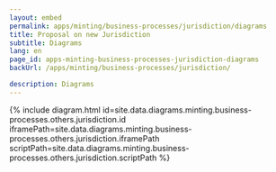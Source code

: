 ```yaml
---
layout: embed
permalink: apps/minting/business-processes/jurisdiction/diagrams
title: Proposal on new Jurisdiction
subtitle: Diagrams
lang: en
page_id: apps-minting-business-processes-jurisdiction-diagrams
backUrl: /apps/minting/business-processes/jurisdiction/

description: Diagrams
---
```

{% include diagram.html id=site.data.diagrams.minting.business-processes.others.jurisdiction.id iframePath=site.data.diagrams.minting.business-processes.others.jurisdiction.iframePath scriptPath=site.data.diagrams.minting.business-processes.others.jurisdiction.scriptPath %}
